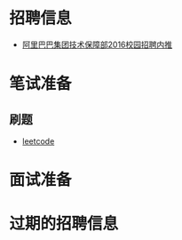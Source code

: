 # 招聘信息
* [阿里巴巴集团技术保障部2016校园招聘内推](alipre2016.html)
 
# 笔试准备
## 刷题
* [leetcode](leetcode.html)
 
# 面试准备

# 过期的招聘信息

